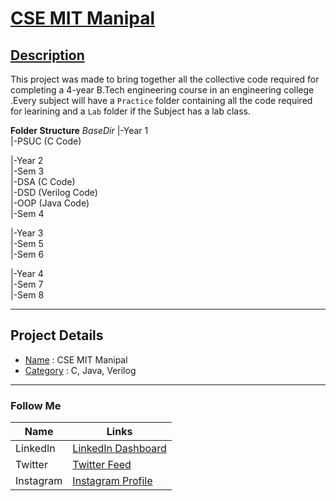 # <ins> CSE MIT Manipal </ins>

## <ins> Description </ins>

This project was made to bring together all the collective code required for completing a 4-year 
B.Tech engineering course in an engineering college .Every subject will have a `Practice` folder 
containing all the code required for learining and a `Lab` folder if the Subject has a lab class.

**Folder Structure**
*BaseDir*
  |-Year 1 <br>
    |-PSUC (C Code)
    
  |-Year 2 <br>
    |-Sem 3 <br>
      |-DSA (C Code) <br>
      |-DSD (Verilog Code) <br>
      |-OOP (Java Code) <br>
    |-Sem 4
    
  |-Year 3 <br>
    |-Sem 5 <br>
    |-Sem 6
  
  |-Year 4 <br>
    |-Sem 7 <br>
    |-Sem 8

---


## Project Details
* <ins>Name</ins> :  CSE MIT Manipal
* <ins>Category</ins> :  C, Java, Verilog

---

### Follow Me ###
| Name    | Links   |
| ------- | ------------ |
| LinkedIn  | [LinkedIn Dashboard](https://www.linkedin.com/in/angad-sandhu-183290198/) |
| Twitter | [Twitter Feed](https://twitter.com/Sandhu_inqui) |
| Instagram | [Instagram Profile](https://www.npmjs.com/package/json) |

